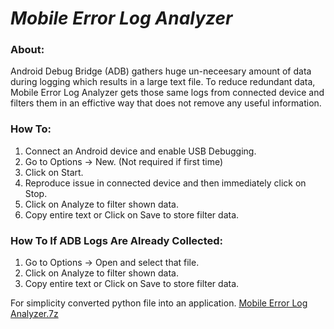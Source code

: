 # *Mobile Error Log Analyzer*

### **About:** 
Android Debug Bridge (ADB) gathers huge un-neceesary amount of data during logging which results in a large text file.
To reduce redundant data, Mobile Error Log Analyzer gets those same logs from connected device and filters them in an effictive way that does not remove any useful information.

### **How To:** 
1. Connect an Android device and enable USB Debugging.
2. Go to Options -> New. (Not required if first time)
3. Click on Start.
4. Reproduce issue in connected device and then immediately click on Stop.
5. Click on Analyze to filter shown data.
6. Copy entire text or Click on Save to store filter data.

### **How To If ADB Logs Are Already Collected:** 
1. Go to Options -> Open and select that file.
2. Click on Analyze to filter shown data.
3. Copy entire text or Click on Save to store filter data.

For simplicity converted python file into an application. [Mobile Error Log Analyzer.7z](https://github.com/KarthikBH/Mobile_Error_Log_Analyzer/releases/download/0.01/Mobile.Error.Log.Analyzer.7z)
